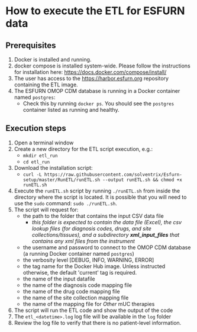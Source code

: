 # How to execute the ETL for ESFURN data

## Prerequisites
1. Docker is installed and running.
2. docker compose is installed system-wide. Please follow the instructions for installation here: https://docs.docker.com/compose/install/
3. The user has access to the https://harbor.esfurn.org repository containing the ETL image.
4. The ESFURN OMOP CDM database is running in a Docker container named `postgres`:
    * Check this by running `docker ps`. You should see the `postgres` container listed as running and healthy.

## Execution steps
1. Open a terminal window 
2. Create a new directory for the ETL script execution, e.g.:
   * `mkdir etl_run`
   * `cd etl_run`
3. Download the installation script:
    * `curl -L https://raw.githubusercontent.com/solventrix/Esfurn-setup/master/RunETL/runETL.sh --output runETL.sh && chmod +x runETL.sh`
4. Execute the `runETL.sh` script by running `./runETL.sh` from inside the directory where the script is located. It is possible that you will need to use the `sudo` command: `sudo ./runETL.sh`.
5. The script will request for:
    * the path to the folder that contains the input CSV data file
      * *this folder is expected to contain the data file (Excel), the csv lookup files (for diagnosis codes, drugs, and site collections/tissues), and a subdirectory **xml_input_files** that contains any xml files from the instrument*
    * the username and password to connect to the OMOP CDM database (a running Docker container named `postgres`)
    * the verbosity level [DEBUG, INFO, WARNING, ERROR]
    * the tag name for the Docker Hub image. Unless instructed otherwise, the default 'current' tag is required.
    * the name of the input datafile
    * the name of the diagnosis code mapping file
    * the name of the drug code mapping file
    * the name of the site collection mapping file
    * the name of the mapping file for *Other* mUC therapies
6. The script will run the ETL code and show the output of the code
7. The `etl_<datetime>.log` log file will be available in the `log` folder
8. Review the log file to verify that there is no patient-level information.

